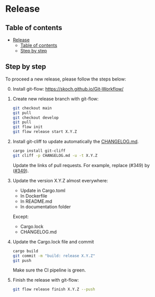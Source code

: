 # Release

## Table of contents

- [Release](#release)
    - [Table of contents](#table-of-contents)
    - [Step by step](#step-by-step)

## Step by step

To proceed a new release, please follow the steps below:

0. Install git-flow: <https://skoch.github.io/Git-Workflow/>

1. Create new release branch with git-flow:

    ```sh
    git checkout main
    git pull
    git checkout develop
    git pull
    git flow init
    git flow release start X.Y.Z
    ```

2. Install git-cliff to update automatically the [CHANGELOG.md](CHANGELOG.md).

    ```sh
    cargo install git-cliff
    git cliff -p CHANGELOG.md -u -t X.Y.Z
    ```

    Update the links of pull requests. For example, replace (#349) by ([#349](https://github.com/Cosmian/kms/pull/349)).

3. Update the version X.Y.Z almost everywhere:

   - Update in Cargo.toml
   - In Dockerfile
   - In README.md
   - In documentation folder

   Except:

   - Cargo.lock
   - CHANGELOG.md

4. Update the Cargo.lock file and commit

    ```sh
    cargo build
    git commit -m "build: release X.Y.Z"
    git push
    ```

    Make sure the CI pipeline is green.

5. Finish the release with git-flow:

    ```sh
    git flow release finish X.Y.Z --push
    ```
